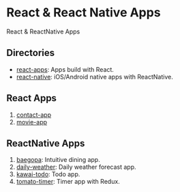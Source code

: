 React & React Native Apps
===
React & ReactNative Apps

## Directories
- [react-apps](https://github.com/ChaeWonKong/react/tree/master/react-apps): Apps build with React.
- [react-native](https://github.com/ChaeWonKong/react/tree/master/react-native): iOS/Android native apps with ReactNative.

## React Apps
1. [contact-app](https://github.com/ChaeWonKong/react/tree/master/react-apps/contact-app)
2. [movie-app](https://github.com/ChaeWonKong/movie-app.git)
   
## ReactNative Apps
1. [baegopa](https://github.com/ChaeWonKong/react/tree/master/react-native/baegopa): Intuitive dining app.
2. [daily-weather](https://github.com/ChaeWonKong/react/tree/master/react-native/daily-weather): Daily weather forecast app.
3. [kawai-todo](https://github.com/ChaeWonKong/react/tree/master/react-native/kawai-todo): Todo app.
4. [tomato-timer](https://github.com/ChaeWonKong/react/tree/master/react-native/tomato-timer): Timer app with Redux.